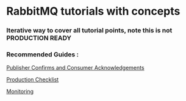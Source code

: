 # RabbitMQ tutorials with concepts

### Iterative way to cover all tutorial points, note this is not PRODUCTION READY



### Recommended Guides :


[Publisher Confirms and Consumer Acknowledgements](https://rabbitmq.com/confirms.html)  

[Production Checklist](https://rabbitmq.com/production-checklist.html)  

[Monitoring](https://rabbitmq.com/monitoring.html)

